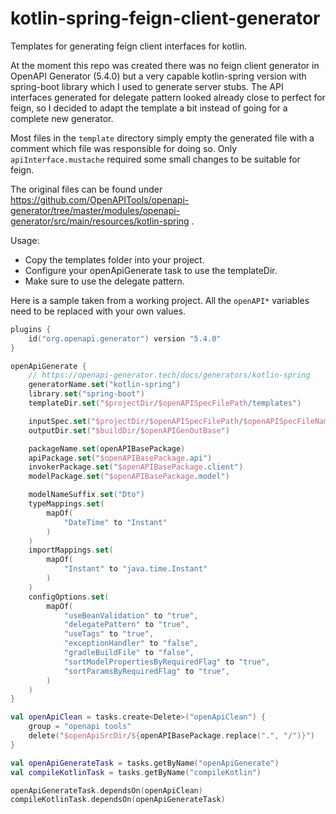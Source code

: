 # kotlin-spring-feign-client-generator

Templates for generating feign client interfaces for kotlin.

At the moment this repo was created there was no feign client generator in OpenAPI Generator (5.4.0) but a very capable
kotlin-spring version with spring-boot library which I used to generate server stubs. The API interfaces generated for
delegate pattern looked already close to perfect for feign, so I decided to adapt the template a bit instead of going
for a complete new generator.

Most files in the `template` directory simply empty the generated file with a comment which file was responsible for
doing so. Only `apiInterface.mustache` required some small changes to be suitable for feign.

The original files can be found
under https://github.com/OpenAPITools/openapi-generator/tree/master/modules/openapi-generator/src/main/resources/kotlin-spring
.

Usage:
 - Copy the templates folder into your project.
 - Configure your openApiGenerate task to use the templateDir.
 - Make sure to use the delegate pattern.

Here is a sample taken from a working project. All the `openAPI*` variables need to be replaced with your own values.

```kotlin
plugins {
    id("org.openapi.generator") version "5.4.0"
}

openApiGenerate {
    // https://openapi-generator.tech/docs/generators/kotlin-spring
    generatorName.set("kotlin-spring")
    library.set("spring-boot")
    templateDir.set("$projectDir/$openAPISpecFilePath/templates")

    inputSpec.set("$projectDir/$openAPISpecFilePath/$openAPISpecFileName.$openAPISpecFileExt")
    outputDir.set("$buildDir/$openAPIGenOutBase")

    packageName.set(openAPIBasePackage)
    apiPackage.set("$openAPIBasePackage.api")
    invokerPackage.set("$openAPIBasePackage.client")
    modelPackage.set("$openAPIBasePackage.model")

    modelNameSuffix.set("Dto")
    typeMappings.set(
        mapOf(
            "DateTime" to "Instant"
        )
    )
    importMappings.set(
        mapOf(
            "Instant" to "java.time.Instant"
        )
    )
    configOptions.set(
        mapOf(
            "useBeanValidation" to "true",
            "delegatePattern" to "true",
            "useTags" to "true",
            "exceptionHandler" to "false",
            "gradleBuildFile" to "false",
            "sortModelPropertiesByRequiredFlag" to "true",
            "sortParamsByRequiredFlag" to "true",
        )
    )
}

val openApiClean = tasks.create<Delete>("openApiClean") {
    group = "openapi tools"
    delete("$openApiSrcDir/${openAPIBasePackage.replace(".", "/")}")
}

val openApiGenerateTask = tasks.getByName("openApiGenerate")
val compileKotlinTask = tasks.getByName("compileKotlin")

openApiGenerateTask.dependsOn(openApiClean)
compileKotlinTask.dependsOn(openApiGenerateTask)
```
